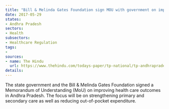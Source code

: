 ```yaml
---
title: "Bill & Melinda Gates Foundation sign MOU with government on improving healthcare outcomes"
date: 2017-05-29
states:
- Andhra Pradesh
sectors:
- Health
subsectors:
- Healthcare Regulation
tags:
- 
sources:
- name: The Hindu
  url: https://www.thehindu.com/todays-paper/tp-national/tp-andhrapradesh/health-care-ap-gates-foundation-sign-pact/article18574443.ecehttps://www.thehindu.com/todays-paper/tp-national/tp-andhrapradesh/health-care-ap-gates-foundation-sign-pact/article18574443.ece
details:
---
```


The state government and the Bill & Melinda Gates Foundation signed a Memorandum of Understanding (MoU) on improving health care outcomes in Andhra Pradesh. The focus will be on strengthening primary and secondary care as well as reducing out-of-pocket expenditure.

